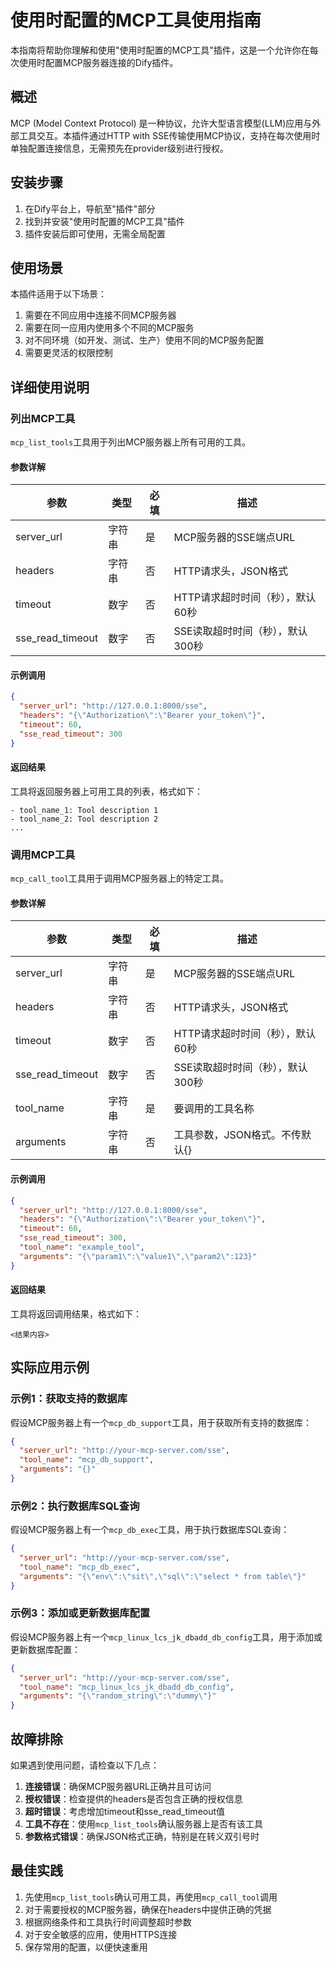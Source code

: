 # 使用时配置的MCP工具使用指南

本指南将帮助你理解和使用"使用时配置的MCP工具"插件，这是一个允许你在每次使用时配置MCP服务器连接的Dify插件。

## 概述

MCP (Model Context Protocol) 是一种协议，允许大型语言模型(LLM)应用与外部工具交互。本插件通过HTTP with SSE传输使用MCP协议，支持在每次使用时单独配置连接信息，无需预先在provider级别进行授权。

## 安装步骤

1. 在Dify平台上，导航至"插件"部分
2. 找到并安装"使用时配置的MCP工具"插件
3. 插件安装后即可使用，无需全局配置

## 使用场景

本插件适用于以下场景：

1. 需要在不同应用中连接不同MCP服务器
2. 需要在同一应用内使用多个不同的MCP服务
3. 对不同环境（如开发、测试、生产）使用不同的MCP服务配置
4. 需要更灵活的权限控制

## 详细使用说明

### 列出MCP工具

`mcp_list_tools`工具用于列出MCP服务器上所有可用的工具。

#### 参数详解

| 参数 | 类型 | 必填 | 描述 |
|------|------|------|------|
| server_url | 字符串 | 是 | MCP服务器的SSE端点URL |
| headers | 字符串 | 否 | HTTP请求头，JSON格式 |
| timeout | 数字 | 否 | HTTP请求超时时间（秒），默认60秒 |
| sse_read_timeout | 数字 | 否 | SSE读取超时时间（秒），默认300秒 |

#### 示例调用

```json
{
  "server_url": "http://127.0.0.1:8000/sse",
  "headers": "{\"Authorization\":\"Bearer your_token\"}",
  "timeout": 60,
  "sse_read_timeout": 300
}
```

#### 返回结果

工具将返回服务器上可用工具的列表，格式如下：

```
- tool_name_1: Tool description 1
- tool_name_2: Tool description 2
...
```

### 调用MCP工具

`mcp_call_tool`工具用于调用MCP服务器上的特定工具。

#### 参数详解

| 参数 | 类型 | 必填 | 描述 |
|------|------|------|------|
| server_url | 字符串 | 是 | MCP服务器的SSE端点URL |
| headers | 字符串 | 否 | HTTP请求头，JSON格式 |
| timeout | 数字 | 否 | HTTP请求超时时间（秒），默认60秒 |
| sse_read_timeout | 数字 | 否 | SSE读取超时时间（秒），默认300秒 |
| tool_name | 字符串 | 是 | 要调用的工具名称 |
| arguments | 字符串 | 否 | 工具参数，JSON格式。不传默认{} |

#### 示例调用

```json
{
  "server_url": "http://127.0.0.1:8000/sse",
  "headers": "{\"Authorization\":\"Bearer your_token\"}",
  "timeout": 60,
  "sse_read_timeout": 300,
  "tool_name": "example_tool",
  "arguments": "{\"param1\":\"value1\",\"param2\":123}"
}
```

#### 返回结果

工具将返回调用结果，格式如下：

```
<结果内容>
```

## 实际应用示例

### 示例1：获取支持的数据库

假设MCP服务器上有一个`mcp_db_support`工具，用于获取所有支持的数据库：

```json
{
  "server_url": "http://your-mcp-server.com/sse",
  "tool_name": "mcp_db_support",
  "arguments": "{}"
}
```

### 示例2：执行数据库SQL查询

假设MCP服务器上有一个`mcp_db_exec`工具，用于执行数据库SQL查询：

```json
{
  "server_url": "http://your-mcp-server.com/sse",
  "tool_name": "mcp_db_exec",
  "arguments": "{\"env\":\"sit\",\"sql\":\"select * from table\"}"
}
```

### 示例3：添加或更新数据库配置

假设MCP服务器上有一个`mcp_linux_lcs_jk_dbadd_db_config`工具，用于添加或更新数据库配置：

```json
{
  "server_url": "http://your-mcp-server.com/sse",
  "tool_name": "mcp_linux_lcs_jk_dbadd_db_config",
  "arguments": "{\"random_string\":\"dummy\"}"
}
```

## 故障排除

如果遇到使用问题，请检查以下几点：

1. **连接错误**：确保MCP服务器URL正确并且可访问
2. **授权错误**：检查提供的headers是否包含正确的授权信息
3. **超时错误**：考虑增加timeout和sse_read_timeout值
4. **工具不存在**：使用`mcp_list_tools`确认服务器上是否有该工具
5. **参数格式错误**：确保JSON格式正确，特别是在转义双引号时

## 最佳实践

1. 先使用`mcp_list_tools`确认可用工具，再使用`mcp_call_tool`调用
2. 对于需要授权的MCP服务器，确保在headers中提供正确的凭据
3. 根据网络条件和工具执行时间调整超时参数
4. 对于安全敏感的应用，使用HTTPS连接
5. 保存常用的配置，以便快速重用 